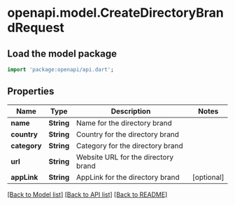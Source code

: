 # openapi.model.CreateDirectoryBrandRequest

## Load the model package
```dart
import 'package:openapi/api.dart';
```

## Properties
Name | Type | Description | Notes
------------ | ------------- | ------------- | -------------
**name** | **String** | Name for the directory brand | 
**country** | **String** | Country for the directory brand | 
**category** | **String** | Category for the directory brand | 
**url** | **String** | Website URL for the directory brand | 
**appLink** | **String** | AppLink for the directory brand | [optional] 

[[Back to Model list]](../README.md#documentation-for-models) [[Back to API list]](../README.md#documentation-for-api-endpoints) [[Back to README]](../README.md)


